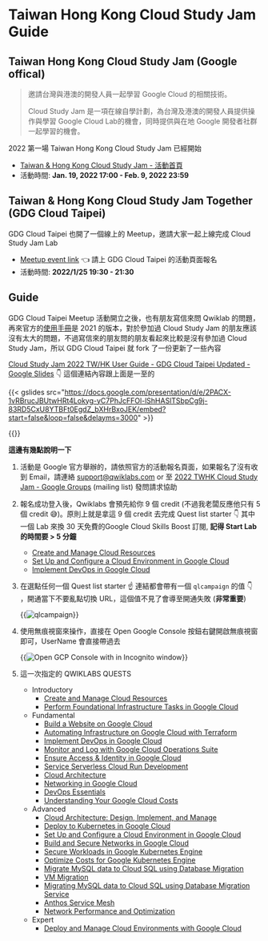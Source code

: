 # Taiwan Hong Kong Cloud Study Jam Guide


<!--more-->

## Taiwan Hong Kong Cloud Study Jam (Google offical)

> 邀請台灣與港澳的開發人員一起學習 Google Cloud 的相關技術。
>
> Cloud Study Jam 是一項在線自學計劃，為台灣及港澳的開發人員提供操作與學習 Google Cloud Lab的機會，同時提供與在地 Google 開發者社群一起學習的機會。


2022 第一場 Taiwan Hong Kong Cloud Study Jam 已經開始

- [Taiwan & Hong Kong Cloud Study Jam - 活動首頁](https://events.withgoogle.com/taiwan-cloud-study-jam/)
- 活動時間: **Jan. 19, 2022 17:00 - Feb. 9, 2022 23:59**

## Taiwan & Hong Kong Cloud Study Jam Together (GDG Cloud Taipei)

GDG Cloud Taipei 也開了一個線上的 Meetup，邀請大家一起上線完成 Cloud Study Jam Lab

- [Meetup event link](https://gdg.community.dev/events/details/google-gdg-cloud-taipei-presents-taiwan-hong-kong-cloud-study-jam-together/) 👈 請上 GDG Cloud Taipei 的活動頁面報名
- 活動時間: **2022/1/25 19:30 - 21:30**

## Guide

GDG Cloud Taipei Meetup 活動開立之後，也有朋友寫信來問 Qwiklab 的問題，再來官方的[使用手冊](https://docs.google.com/presentation/d/1ZCbzzAmKKGDdxRxmNachL2pcO2M8rTUI6prdy_7DnNo/edit?usp=sharing)是 2021 的版本，對於參加過 Cloud Study Jam 的朋友應該沒有太大的問題，不過寫信來的朋友問的朋友看起來比較是沒有參加過 Cloud Study Jam，所以 GDG Cloud Taipei 就 fork 了一份更新了一些內容

[Cloud Study Jam 2022 TW/HK User Guide - GDG Cloud Taipei Updated - Google Slides](https://docs.google.com/presentation/d/1H6E-fUFpUFFCdU7sD8ccsqaqq1SzqLTudAbTkz0X3ng/edit#slide=id.g4c0cd0eecf_0_1867) 👇 這個連結內容跟上面是一至的

{{< gslides src="https://docs.google.com/presentation/d/e/2PACX-1vRBrucJBUtwHRt4Lokyg-yC7PhJcFFOl-lShHASlTSbpCg9j-83RD5CxU8YTBFt0EgdZ_bXHrBxoJEK/embed?start=false&loop=false&delayms=3000" >}}

{{<youtube o0SK9UoJwq4>}}

**這邊有幾點說明一下**

1. 活動是 Google 官方舉辦的，請依照官方的活動報名頁面，如果報名了沒有收到 Email，請連絡 support@qwiklabs.com or 至 [2022 TWHK Cloud Study Jam - Google Groups](https://groups.google.com/g/2022-twhk-cloud-study-jam) (mailing list) 發問請求協助
1. 報名成功登入後，Qwiklabs 會預先給你 9 個 credit (不過我老闆反應他只有 5 個 credit 😅)。原則上就是拿這 9 個 credit 去完成 Quest list starter 👇 其中一個 Lab 來換 30 天免費的Google Cloud Skills Boost 訂閱, **記得 Start Lab 的時間要 > 5 分鐘**
   - [Create and Manage Cloud Resources](https://www.cloudskillsboost.google/quests/120?qlcampaign=6s-cloudstudy-67)
   - [Set Up and Configure a Cloud Environment in Google Cloud](https://www.cloudskillsboost.google/quests/119?qlcampaign=6s-prodev-63)
   - [Implement DevOps in Google Cloud](https://www.cloudskillsboost.google/quests/141?qlcampaign=6s-studyjams-32)
1. 在選點任何一個 Quest list starter ☝ 連結都會帶有一個 `qlcampaign` 的值 👇 ，開通當下不要亂點切換 URL，這個值不見了會導至開通失敗 (**非常重要**)

   {{<image src="img/2.jpg" alt="qlcampaign">}}

1. 使用無痕視窗來操作，直接在 Open Google Console 按鈕右鍵開啟無痕視窗即可，UserName 會直接帶過去

   {{<image src="img/1.jpg" alt="Open GCP Console with in Incognito window">}}

1. 這一次指定的 QWIKLABS QUESTS

   - Introductory
      - [Create and Manage Cloud Resources](https://www.cloudskillsboost.google/quests/120?catalog_rank=%7B%22rank%22%3A2%2C%22num_filters%22%3A0%2C%22has_search%22%3Afalse%7D)
      - [Perform Foundational Infrastructure Tasks in Google Cloud](https://www.cloudskillsboost.google/quests/118catalog_rank=%7B%22rank%22%3A4%2C%22num_filters%22%3A0%2C%22has_search%22%3Afalse%7D)
   - Fundamental
      - [Build a Website on Google Cloud](https://www.cloudskillsboost.google/quests/115?catalog_rank=%7B%22rank%22%3A21%2C%22num_filters%22%3A0%2C%22has_search%22%3Afalse%7D)
      - [Automating Infrastructure on Google Cloud with Terraform](https://www.cloudskillsboost.google/quests/159?catalog_rank=%7B%22rank%22%3A28%2C%22num_filters%22%3A0%2C%22has_search%22%3Afalse%7D)
      - [Implement DevOps in Google Cloud](https://www.cloudskillsboost.google/quests/141?catalog_rank=%7B%22rank%22%3A33%2C%22num_filters%22%3A0%2C%22has_search%22%3Afalse%7D)
      - [Monitor and Log with Google Cloud Operations Suite](https://www.cloudskillsboost.google/quests/143?catalog_rank=%7B%22rank%22%3A37%2C%22num_filters%22%3A0%2C%22has_search%22%3Afalse%7D)
      - [Ensure Access & Identity in Google Cloud](https://www.cloudskillsboost.google/quests/150?catalog_rank=%7B%22rank%22%3A51%2C%22num_filters%22%3A0%2C%22has_search%22%3Afalse%7D)
      - [Service Serverless Cloud Run Development](https://www.cloudskillsboost.google/quests/152?catalog_rank=%7B%22rank%22%3A47%2C%22num_filters%22%3A0%2C%22has_search%22%3Afalse%7D)
      - [Cloud Architecture](https://www.cloudskillsboost.google/quests/24?catalog_rank=%7B%22rank%22%3A7%2C%22num_filters%22%3A0%2C%22has_search%22%3Afalse%7D)
      - [Networking in Google Cloud](https://www.cloudskillsboost.google/quests/31?catalog_rank=%7B%22rank%22%3A18%2C%22num_filters%22%3A0%2C%22has_search%22%3Afalse%7D)
      - [DevOps Essentials](https://www.cloudskillsboost.google/quests/96?catalog_rank=%7B%22rank%22%3A32%2C%22num_filters%22%3A0%2C%22has_search%22%3Afalse%7D)
      - [Understanding Your Google Cloud Costs](https://www.cloudskillsboost.google/quests/90?catalog_rank=%7B%22rank%22%3A54%2C%22num_filters%22%3A0%2C%22has_search%22%3Afalse%7D)
   - Advanced
      - [Cloud Architecture: Design, Implement, and Manage](https://www.cloudskillsboost.google/quests/124?catalog_rank=%7B%22rank%22%3A11%2C%22num_filters%22%3A0%2C%22has_search%22%3Afalse%7D)
      - [Deploy to Kubernetes in Google Cloud](https://www.cloudskillsboost.google/quests/116?catalog_rank=%7B%22rank%22%3A13%2C%22num_filters%22%3A0%2C%22has_search%22%3Afalse%7D)
      - [Set Up and Configure a Cloud Environment in Google Cloud](https://www.cloudskillsboost.google/quests/119?catalog_rank=%7B%22rank%22%3A15%2C%22num_filters%22%3A0%2C%22has_search%22%3Afalse%7D)
      - [Build and Secure Networks in Google Cloud](https://www.cloudskillsboost.google/quests/128?catalog_rank=%7B%22rank%22%3A19%2C%22num_filters%22%3A0%2C%22has_search%22%3Afalse%7D)
      - [Secure Workloads in Google Kubernetes Engine](https://www.cloudskillsboost.google/quests/142?catalog_rank=%7B%22rank%22%3A34%2C%22num_filters%22%3A0%2C%22has_search%22%3Afalse%7D)
      - [Optimize Costs for Google Kubernetes Engine](https://www.cloudskillsboost.google/quests/157?catalog_rank=%7B%22rank%22%3A42%2C%22num_filters%22%3A0%2C%22has_search%22%3Afalse%7D)
      - [Migrate MySQL data to Cloud SQL using Database Migration](https://www.cloudskillsboost.google/quests/180?catalog_rank=%7B%22rank%22%3A44%2C%22num_filters%22%3A0%2C%22has_search%22%3Afalse%7D)
      - [VM Migration](https://www.cloudskillsboost.google/quests/87?catalog_rank=%7B%22rank%22%3A35%2C%22num_filters%22%3A0%2C%22has_search%22%3Afalse%7D)
      - [Migrating MySQL data to Cloud SQL using Database Migration Service](https://www.cloudskillsboost.google/quests/161?catalog_rank=%7B%22rank%22%3A45%2C%22num_filters%22%3A0%2C%22has_search%22%3Afalse%7D)
      - [Anthos Service Mesh](https://www.cloudskillsboost.google/quests/151?catalog_rank=%7B%22rank%22%3A52%2C%22num_filters%22%3A0%2C%22has_search%22%3Afalse%7D)
      - [Network Performance and Optimization](https://www.cloudskillsboost.google/quests/46?catalog_rank=%7B%22rank%22%3A95%2C%22num_filters%22%3A0%2C%22has_search%22%3Afalse%7D)
   - Expert
      - [Deploy and Manage Cloud Environments with Google Cloud](https://www.cloudskillsboost.google/quests/121?catalog_rank=%7B%22rank%22%3A8%2C%22num_filters%22%3A0%2C%22has_search%22%3Afalse%7D)


